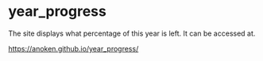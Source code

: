 # year_progress

The site displays what percentage of this year is left. It can be accessed at.

https://anoken.github.io/year_progress/

